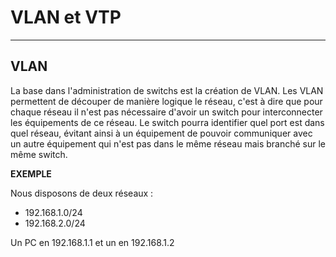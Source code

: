 # VLAN et VTP

---

## VLAN

La base dans l'administration de switchs est la création de VLAN. Les VLAN permettent de découper de manière logique le réseau, c'est à dire que pour chaque réseau il n'est pas nécessaire d'avoir un switch pour interconnecter les équipements de ce réseau. 
Le switch pourra identifier quel port est dans quel réseau, évitant ainsi à un équipement de pouvoir communiquer avec un autre équipement qui n'est pas dans le même réseau mais branché sur le même switch.

**EXEMPLE**

Nous disposons de deux réseaux :
- 192.168.1.0/24
- 192.168.2.0/24

Un PC en 192.168.1.1 et un en 192.168.1.2